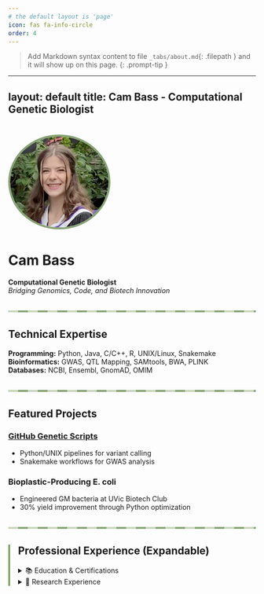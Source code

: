 ```yaml
---
# the default layout is 'page'
icon: fas fa-info-circle
order: 4
---
```


> Add Markdown syntax content to file `_tabs/about.md`{: .filepath } and it will show up on this page.
{: .prompt-tip }
---
layout: default
title: Cam Bass - Computational Genetic Biologist
---

<style>
    :root {
        --sage: #88A376;
        --sage-light: #C8D5BB;
        --dark: #2F4F4F;
    }
    .divider {
        height: 4px;
        background: repeating-linear-gradient(90deg, 
            var(--sage-light) 0px, var(--sage-light) 20px,
            var(--sage) 20px, var(--sage) 40px);
        margin: 2rem 0;
    }
    .cv-section {
        border-left: 4px solid var(--sage);
        padding-left: 1rem;
        margin: 2rem 0;
    }
</style>

# <img src="images/profile.jpg" alt="Cam Bass" style="width:200px;border-radius:50%;border:4px solid #88A376;">

# Cam Bass  
**Computational Genetic Biologist**  
*Bridging Genomics, Code, and Biotech Innovation*

<div class="divider"></div>

## Technical Expertise
**Programming:** Python, Java, C/C++, R, UNIX/Linux, Snakemake  
**Bioinformatics:** GWAS, QTL Mapping, SAMtools, BWA, PLINK  
**Databases:** NCBI, Ensembl, GnomAD, OMIM  

<div class="divider"></div>

## Featured Projects
### [GitHub Genetic Scripts](https://github.com/camrynbass/genetics_project)
- Python/UNIX pipelines for variant calling
- Snakemake workflows for GWAS analysis

### Bioplastic-Producing E. coli
- Engineered GM bacteria at UVic Biotech Club
- 30% yield improvement through Python optimization

<div class="divider"></div>

<div class="cv-section" markdown="1">

## Professional Experience (Expandable)
<details>
<summary>📚 Education & Certifications</summary>

- **University of Victoria**  
  B.Sc. Biology Co-op, Software Development Minor  
  *Expected Graduation: May 2025*

- **Certifications**  
  Lifeguarding (Lifesaving Society BC), WHMIS, First Aid/CPR
</details>

<details>
<summary>🔬 Research Experience</summary>

- **UVic Biotech Club**  
  Developed bioplastic-generating E. coli (Python bioreactor optimization)
  
- **Dr. Ehlting's Lab**  
  Fungal pathogen isolation for Swiss needle cast mitigation
</details>

</div>